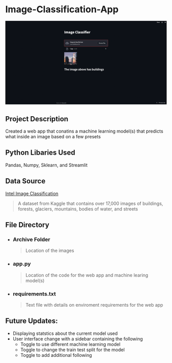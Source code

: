 # Image-Classification-App

![Project Demo](demo.png)

## Project Description
Created a web app that conatins a machine learning model(s) that predicts what inside an image based on a few presets 

## Python Libaries Used
Pandas, Numpy, Sklearn, and Streamlit

## Data Source
[Intel Image Classification](https://www.kaggle.com/datasets/puneet6060/intel-image-classification)
> A dataset from Kaggle that contains over 17,000 images of buildings, forests, glaciers, mountains, bodies of water, and streets

## File Directory
- ### Archive Folder 
  > Location of the images
- ### app.py
  > Location of the code for the web app and machine learing model(s)
- ### requirements.txt
  > Text file with details on enviroment requirements for the web app

## Future Updates:
- Displaying statstics about the current model used
- User interface change with a sidebar containing the following
  - Toggle to use different machine learning model
  - Toggle to change the train test split for the model
  - Toggle to add additional following
